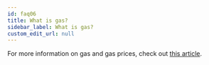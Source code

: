 ```yaml
---
id: faq06
title: What is gas?
sidebar_label: What is gas?
custom_edit_url: null
---
```


For more information on gas and gas prices, check out [this article](https://ethereum.stackexchange.com/questions/3/what-is-meant-by-the-term-gas).
